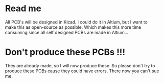 # Read me

All PCB's will be designed in Kicad. I could do it in Altium, but I want to make this as open-source as possible. Which makes this more time consuming since all self designed PCBs are made in Altium...

# Don't produce these PCBs !!!

They are already made, so I will now produce these. So please don't try to produce these PCBs cause they could have errors. There now you can't sue me.
